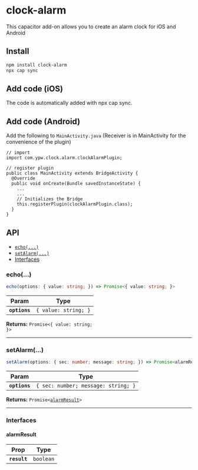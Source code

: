# clock-alarm

This capacitor add-on allows you to create an alarm clock for iOS and Android

## Install

```bash
npm install clock-alarm
npx cap sync
```

## Add code (iOS)

The code is automatically added with npx cap sync.

## Add code (Android)

Add the following to `MainActivity.java`
(Receiver is in MainActivity for the convenience of the plugin)

```
// import
import com.ypw.clock.alarm.clockAlarmPlugin;

// register plugin
public class MainActivity extends BridgeActivity {
  @Override
  public void onCreate(Bundle savedInstanceState) {
    ...
    ...
    // Initializes the Bridge
    this.registerPlugin(clockAlarmPlugin.class);
  }
}

```

## API

<docgen-index>

- [`echo(...)`](#echo)
- [`setAlarm(...)`](#setalarm)
- [Interfaces](#interfaces)

</docgen-index>

<docgen-api>
<!--Update the source file JSDoc comments and rerun docgen to update the docs below-->

### echo(...)

```typescript
echo(options: { value: string; }) => Promise<{ value: string; }>
```

| Param         | Type                            |
| ------------- | ------------------------------- |
| **`options`** | <code>{ value: string; }</code> |

**Returns:** <code>Promise&lt;{ value: string; }&gt;</code>

---

### setAlarm(...)

```typescript
setAlarm(options: { sec: number; message: string; }) => Promise<alarmResult>
```

| Param         | Type                                           |
| ------------- | ---------------------------------------------- |
| **`options`** | <code>{ sec: number; message: string; }</code> |

**Returns:** <code>Promise&lt;<a href="#alarmresult">alarmResult</a>&gt;</code>

---

### Interfaces

#### alarmResult

| Prop         | Type                 |
| ------------ | -------------------- |
| **`result`** | <code>boolean</code> |

</docgen-api>
